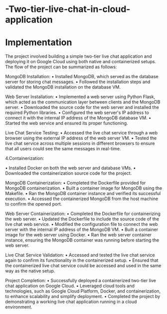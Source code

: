 # -Two-tier-live-chat-in-cloud-application
# Implementation
The project involved building a simple two-tier live chat application and deploying it on Google Cloud using both native and containerized setups. The flow of the project can be summarized as follows:

MongoDB Installation:
• Installed MongoDB, which served as the database server for storing chat messages. • Followed the installation steps and validated the MongoDB installation on the database VM.

Web Server Installation:
• Implemented a web server using Python Flask, which acted as the communication layer between clients and the MongoDB server. • Downloaded the source code for the web server and installed the required Python libraries. • Configured the web server's IP address to connect it with the internal IP address of the MongoDB database VM. • Started the web service and ensured its proper functioning.

Live Chat Service Testing:
• Accessed the live chat service through a web browser using the external IP address of the web server VM. • Tested the live chat service across multiple sessions in different browsers to ensure that all users could see the same messages in real-time.

4.Containerization:

• Installed Docker on both the web server and database VMs. • Downloaded the containerization source code for the project.

MongoDB Containerization:
• Completed the Dockerfile provided for MongoDB containerization. • Built a container image for MongoDB using the Makefile. • Ran the MongoDB container instance and verified its successful execution. • Accessed the containerized MongoDB from the host machine to confirm the opened port.

Web Server Containerization:
• Completed the Dockerfile for containerizing the web server. • Updated the Dockerfile to include the source code of the live chat web service. • Modified the configuration file to connect the web server with the internal IP address of the MongoDB VM. • Built a container image for the web server using Docker. • Ran the web server container instance, ensuring the MongoDB container was running before starting the web server.

Live Chat Service Validation:
• Accessed and tested the live chat service again to confirm its functionality in the containerized setup. • Ensured that the containerized live chat service could be accessed and used in the same way as the native setup.

Project Completion:
• Successfully deployed a containerized two-tier live chat application on Google Cloud. • Leveraged cloud tools and technologies, such as Google Cloud Platform, Docker, and containerization, to enhance scalability and simplify deployment. • Completed the project by demonstrating a working live chat application running in a cloud environment.
